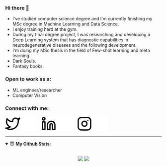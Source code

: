 ### Hi there 👋
- I've studied computer science degree and I'm currently finishing my MSc degree in Machine Learning and Data Science.
- I enjoy training hard at the gym.
- During my final degree project, I was researching and developing a Deep Learning system that has diagnostic capabilities in neurodegenerative diseases and the following development.
- I'm doing my MSc thesis in the field of Few-shot learning and meta learning.
- Dark Souls.
- Fantasy books.


### Open to work as a:
- ML engineer/researcher
- Computer Vision


### Connect with me:


[![website](./img/twitter-light.svg)](https://twitter.com/pablo_mn96#gh-light-mode-only)
[![website](./img/twitter-dark.svg)](https://twitter.com/pablo_mn96#gh-dark-mode-only)
&nbsp;&nbsp;
[![website](./img/linkedin-light.svg)](https://www.linkedin.com/in/pablo-manresa-b1865316b/?originalSubdomain=es#gh-light-mode-only)
[![website](./img/linkedin-dark.svg)](https://www.linkedin.com/in/pablo-manresa-b1865316b/?originalSubdomain=es#gh-dark-mode-only)
&nbsp;&nbsp;
[![website](./img/instagram-light.svg)](https://www.instagram.com/pablo_manresa/#gh-light-mode-only)
[![website](./img/instagram-dark.svg)](https://www.instagram.com/pablo_manresa/#gh-dark-mode-only)

---

<details open>
 <summary> 😇 <b>My Github Stats</b>: </summary>

<br>

<p align = "center">
  <img src = "https://github-readme-stats.vercel.app/api?username=bitblayde&show_icons=true&title_color=fff&icon_color=F50606&text_color=C8FFF1&bg_color=151515&line_height=40">
  <img src = "https://github-readme-stats.vercel.app/api/top-langs/?username=bitblayde&layout=compact &Themes=Gradient,&hide=css,java,html&theme=tokyonight">
</p>

</details>
